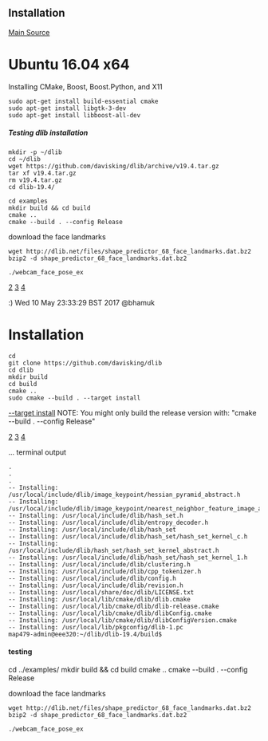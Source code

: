 Installation
----



[Main Source](http://www.pyimagesearch.com/2017/03/27/how-to-install-dlib/)


# Ubuntu 16.04 x64

Installing CMake, Boost, Boost.Python, and X11

```
sudo apt-get install build-essential cmake
sudo apt-get install libgtk-3-dev
sudo apt-get install libboost-all-dev
```




##### Testing dlib installation


```
mkdir -p ~/dlib
cd ~/dlib
wget https://github.com/davisking/dlib/archive/v19.4.tar.gz
tar xf v19.4.tar.gz
rm v19.4.tar.gz
cd dlib-19.4/
```


```
cd examples
mkdir build && cd build
cmake ..
cmake --build . --config Release
```

download the face landmarks
```
wget http://dlib.net/files/shape_predictor_68_face_landmarks.dat.bz2
bzip2 -d shape_predictor_68_face_landmarks.dat.bz2
```

```
./webcam_face_pose_ex
```


[2](https://askubuntu.com/questions/824834/how-to-install-dlib-for-python3-in-ubuntu-14-04)
[3](http://dlib.net/compile.html)
[4](https://github.com/davisking/dlib)




:) Wed 10 May 23:33:29 BST 2017 @bhamuk


# Installation

```
cd
git clone https://github.com/davisking/dlib
cd dlib
mkdir build
cd build
cmake ..
sudo cmake --build . --target install
```


[--target install](https://github.com/davisking/dlib/issues/395#issuecomment-271501699) 
NOTE: You might only build the release version with:  "cmake --build . --config Release"


[2](https://askubuntu.com/questions/824834/how-to-install-dlib-for-python3-in-ubuntu-14-04)
[3](http://dlib.net/compile.html)
[4](https://github.com/davisking/dlib)

... terminal output 
```
.
.
.
-- Installing: /usr/local/include/dlib/image_keypoint/hessian_pyramid_abstract.h
-- Installing: /usr/local/include/dlib/image_keypoint/nearest_neighbor_feature_image_abstract.h
-- Installing: /usr/local/include/dlib/hash_set.h
-- Installing: /usr/local/include/dlib/entropy_decoder.h
-- Installing: /usr/local/include/dlib/hash_set
-- Installing: /usr/local/include/dlib/hash_set/hash_set_kernel_c.h
-- Installing: /usr/local/include/dlib/hash_set/hash_set_kernel_abstract.h
-- Installing: /usr/local/include/dlib/hash_set/hash_set_kernel_1.h
-- Installing: /usr/local/include/dlib/clustering.h
-- Installing: /usr/local/include/dlib/cpp_tokenizer.h
-- Installing: /usr/local/include/dlib/config.h
-- Installing: /usr/local/include/dlib/revision.h
-- Installing: /usr/local/share/doc/dlib/LICENSE.txt
-- Installing: /usr/local/lib/cmake/dlib/dlib.cmake
-- Installing: /usr/local/lib/cmake/dlib/dlib-release.cmake
-- Installing: /usr/local/lib/cmake/dlib/dlibConfig.cmake
-- Installing: /usr/local/lib/cmake/dlib/dlibConfigVersion.cmake
-- Installing: /usr/local/lib/pkgconfig/dlib-1.pc
map479-admin@eee320:~/dlib/dlib-19.4/build$
```


#### testing 

cd ../examples/
mkdir build && cd build 
cmake ..
cmake --build . --config Release


download the face landmarks
```
wget http://dlib.net/files/shape_predictor_68_face_landmarks.dat.bz2
bzip2 -d shape_predictor_68_face_landmarks.dat.bz2
```

```
./webcam_face_pose_ex
```

